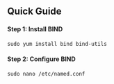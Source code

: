 ## Quick Guide

#### Step 1: Install BIND
``
sudo yum install bind bind-utils
``
#### Step 2: Configure BIND
``
sudo nano /etc/named.conf
``
